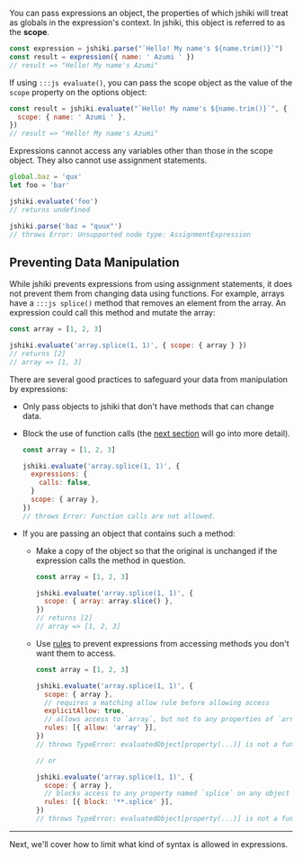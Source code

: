 You can pass expressions an object, the properties of which jshiki will treat as globals in the expression's context. In jshiki, this object is referred to as the **scope**.

```js
const expression = jshiki.parse("`Hello! My name's ${name.trim()}`")
const result = expression({ name: ' Azumi ' })
// result => "Hello! My name's Azumi"
```

If using `:::js evaluate()`, you can pass the scope object as the value of the `scope` property on the options object:

```js
const result = jshiki.evaluate("`Hello! My name's ${name.trim()}`", {
  scope: { name: ' Azumi ' },
})
// result => "Hello! My name's Azumi"
```

Expressions cannot access any variables other than those in the scope object. They also cannot use assignment statements.

```js
global.baz = 'qux'
let foo = 'bar'

jshiki.evaluate('foo')
// returns undefined

jshiki.parse('baz = "quux"')
// throws Error: Unsupported node type: AssignmentExpression
```

## Preventing Data Manipulation

While jshiki prevents expressions from using assignment statements, it does not prevent them from changing data using functions. For example, arrays have a `:::js splice()` method that removes an element from the array. An expression could call this method and mutate the array:

```js
const array = [1, 2, 3]

jshiki.evaluate('array.splice(1, 1)', { scope: { array } })
// returns [2]
// array => [1, 3]
```

There are several good practices to safeguard your data from manipulation by expressions:

- Only pass objects to jshiki that don't have methods that can change data.
- Block the use of function calls (the [next section] will go into more detail).
    ```js
    const array = [1, 2, 3]

    jshiki.evaluate('array.splice(1, 1)', {
      expressions: {
        calls: false,
      }
      scope: { array },
    })
    // throws Error: Function calls are not allowed.
    ```
- If you are passing an object that contains such a method:

    - Make a copy of the object so that the original is unchanged if the expression calls the method in question.

        ```js
        const array = [1, 2, 3]

        jshiki.evaluate('array.splice(1, 1)', {
          scope: { array: array.slice() },
        })
        // returns [2]
        // array => [1, 2, 3]
        ```

    - Use [rules] to prevent expressions from accessing methods you don't want them to access.

        ```js
        const array = [1, 2, 3]

        jshiki.evaluate('array.splice(1, 1)', {
          scope: { array },
          // requires a matching allow rule before allowing access
          explicitAllow: true,
          // allows access to `array`, but not to any properties of `array`
          rules: [{ allow: 'array' }],
        })
        // throws TypeError: evaluatedObject[property(...)] is not a function

        // or

        jshiki.evaluate('array.splice(1, 1)', {
          scope: { array },
          // blocks access to any property named `splice` on any object
          rules: [{ block: '**.splice' }],
        })
        // throws TypeError: evaluatedObject[property(...)] is not a function
        ```

---

Next, we'll cover how to limit what kind of syntax is allowed in expressions.

[rules]: rules.md
[next section]: limiting-syntax.md
